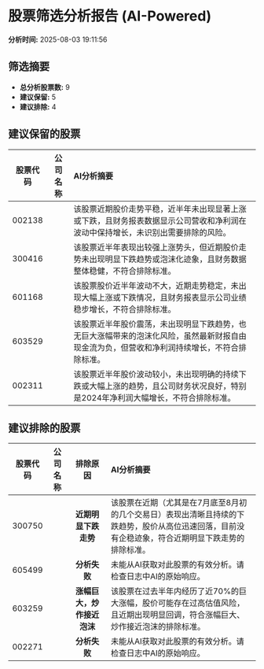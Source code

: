 # 股票筛选分析报告 (AI-Powered)

**分析时间:** 2025-08-03 19:11:56

## 筛选摘要

- **总分析股票数:** 9
- **建议保留:** 5
- **建议排除:** 4

## 建议保留的股票

| 股票代码 | 公司名称 | AI分析摘要 |
|:---:|:---:|:---|
| 002138 |  | 该股票近期股价走势平稳，近半年未出现显著上涨或下跌，且财务报表数据显示公司营收和净利润在波动中保持增长，未识别出需要排除的风险。 |
| 300416 |  | 该股票近半年表现出较强上涨势头，但近期股价走势未出现明显下跌趋势或泡沫化迹象，且财务数据整体稳健，不符合排除标准。 |
| 601168 |  | 该股票股价近半年波动不大，近期走势稳定，未出现大幅上涨或下跌情况，且财务报表显示公司业绩稳步增长，不符合排除标准。 |
| 603529 |  | 该股票近半年股价震荡，未出现明显下跌趋势，也无巨大涨幅带来的泡沫化风险，虽然最新财报自由现金流为负，但营收和净利润持续增长，不符合排除标准。 |
| 002311 |  | 该股票近半年股价波动较小，未出现明确的持续下跌或大幅上涨的趋势，且公司财务状况良好，特别是2024年净利润大幅增长，不符合排除标准。 |

## 建议排除的股票

| 股票代码 | 公司名称 | 排除原因 | AI分析摘要 |
|:---:|:---:|:---:|:---|
| 300750 |  | **近期明显下跌走势** | 该股票在近期（尤其是在7月底至8月初的几个交易日）表现出清晰且持续的下跌趋势，股价从高位迅速回落，目前没有企稳迹象，符合近期明显下跌走势的排除标准。 |
| 605499 |  | **分析失败** | 未能从AI获取对此股票的有效分析。请检查日志中AI的原始响应。 |
| 603259 |  | **涨幅巨大，炒作接近泡沫** | 该股票在过去半年内经历了近70%的巨大涨幅，股价可能存在过高估值风险，且近期出现明显回调，符合涨幅巨大、炒作接近泡沫的排除标准。 |
| 002271 |  | **分析失败** | 未能从AI获取对此股票的有效分析。请检查日志中AI的原始响应。 |
